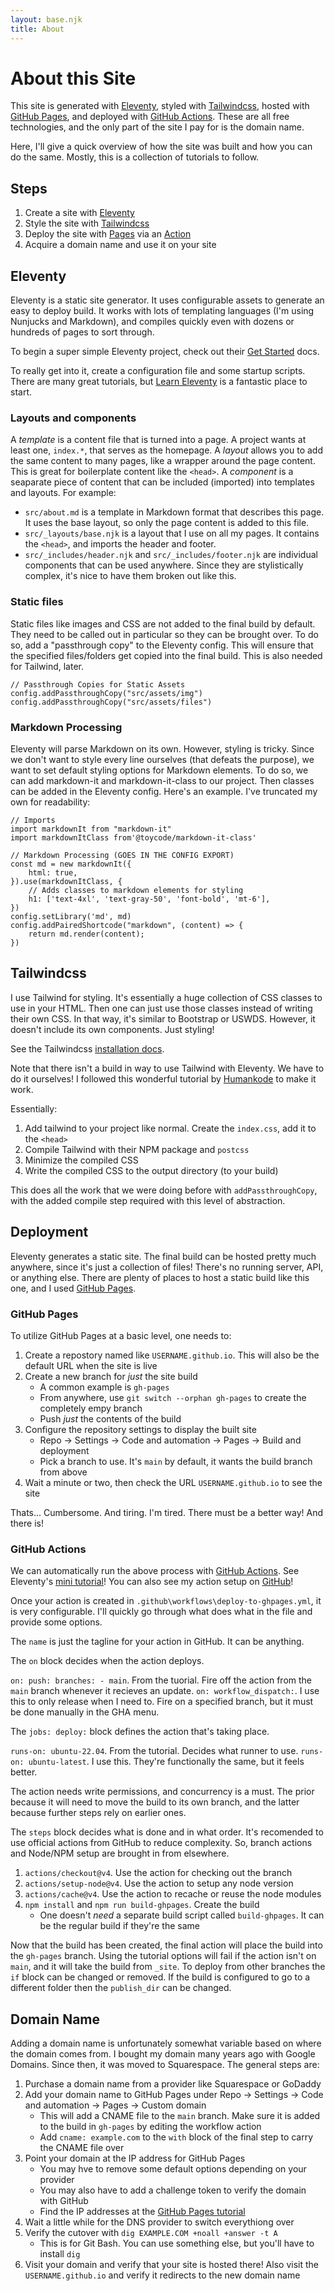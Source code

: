 ```yaml
---
layout: base.njk
title: About
---
```


# About this Site

This site is generated with [Eleventy](https://www.11ty.dev/), styled with [Tailwindcss](https://tailwindcss.com/), hosted with [GitHub Pages](https://pages.github.com/), and deployed with [GitHub Actions](https://github.com/features/actions). These are all free technologies, and the only part of the site I pay for is the domain name.

Here, I'll give a quick overview of how the site was built and how you can do the same. Mostly, this is a collection of tutorials to follow.

## Steps

1. Create a site with [Eleventy](https://www.11ty.dev/)
2. Style the site with [Tailwindcss](https://tailwindcss.com/)
3. Deploy the site with [Pages](https://pages.github.com/) via an [Action](https://github.com/features/actions)
4. Acquire a domain name and use it on your site


## Eleventy

Eleventy is a static site generator. It uses configurable assets to generate an easy to deploy build. It works with lots of templating languages (I'm using Nunjucks and Markdown), and compiles quickly even with dozens or hundreds of pages to sort through.

To begin a super simple Eleventy project, check out their [Get Started](https://www.11ty.dev/docs/) docs.

To really get into it, create a configuration file and some startup scripts. There are many great tutorials, but [Learn Eleventy](https://learn-eleventy.pages.dev/) is a fantastic place to start.

### Layouts and components

A _template_ is a content file that is turned into a page. A project wants at least one, `index.*`, that serves as the homepage. A _layout_ allows you to add the same content to many pages, like a wrapper around the page content. This is great for boilerplate content like the `<head>`. A _component_ is a seaparate piece of content that can be included (imported) into templates and layouts. For example:

* `src/about.md` is a template in Markdown format that describes this page. It uses the base layout, so only the page content is added to this file.
* `src/_layouts/base.njk` is a layout that I use on all my pages. It contains the `<head>`, and imports the header and footer.
* `src/_includes/header.njk` and `src/_includes/footer.njk` are individual components that can be used anywhere. Since they are stylistically complex, it's nice to have them broken out like this.

### Static files

Static files like images and CSS are not added to the final build by default. They need to be called out in particular so they can be brought over. To do so, add a "passthrough copy" to the Eleventy config. This will ensure that the specified files/folders get copied into the final build. This is also needed for Tailwind, later.

```
// Passthrough Copies for Static Assets
config.addPassthroughCopy("src/assets/img")
config.addPassthroughCopy("src/assets/files")
```

### Markdown Processing

Eleventy will parse Markdown on its own. However, styling is tricky. Since we don't want to style every line ourselves (that defeats the purpose), we want to set default styling options for Markdown elements. To do so, we can add markdown-it and markdown-it-class to our project. Then classes can be added in the Eleventy config. Here's an example. I've truncated my own for readability:

```
// Imports
import markdownIt from "markdown-it"
import markdownItClass from'@toycode/markdown-it-class'

// Markdown Processing (GOES IN THE CONFIG EXPORT)
const md = new markdownIt({
    html: true,
}).use(markdownItClass, {
    // Adds classes to markdown elements for styling
    h1: ['text-4xl', 'text-gray-50', 'font-bold', 'mt-6'],
})
config.setLibrary('md', md)
config.addPairedShortcode("markdown", (content) => {
    return md.render(content);
})
```

## Tailwindcss

I use Tailwind for styling. It's essentially a huge collection of CSS classes to use in your HTML. Then one can just use those classes instead of writing their own CSS. In that way, it's similar to Bootstrap or USWDS. However, it doesn't include its own components. Just styling!

See the Tailwindcss [installation docs](https://tailwindcss.com/docs/installation/using-vite).

Note that there isn't a build in way to use Tailwind with Eleventy. We have to do it ourselves! I followed this wonderful tutorial by [Humankode](https://www.humankode.com/eleventy/how-to-set-up-tailwind-4-with-eleventy-3/) to make it work.

Essentially:
1. Add tailwind to your project like normal. Create the `index.css`, add it to the `<head>`
2. Compile Tailwind with their NPM package and `postcss`
3. Minimize the compiled CSS
4. Write the compiled CSS to the output directory (to your build)

This does all the work that we were doing before with `addPassthroughCopy`, with the added compile step required with this level of abstraction. 

## Deployment

Eleventy generates a static site. The final build can be hosted pretty much anywhere, since it's just a collection of files! There's no running server, API, or anything else. There are plenty of places to host a static build like this one, and I used [GitHub Pages](https://pages.github.com/).

### GitHub Pages

To utilize GitHub Pages at a basic level, one needs to:

1. Create a repostory named like `USERNAME.github.io`. This will also be the default URL when the site is live
2. Create a new branch for _just_ the site build
    * A common example is `gh-pages`
    * From anywhere, use `git switch --orphan gh-pages` to create the completely empy branch
    * Push _just_ the contents of the build
3. Configure the repository settings to display the built site
    * Repo -> Settings -> Code and automation -> Pages -> Build and deployment
    * Pick a branch to use. It's `main` by default, it wants the build branch from above
4. Wait a minute or two, then check the URL `USERNAME.github.io` to see the site

Thats... Cumbersome. And tiring. I'm tired. There must be a better way! And there is!

### GitHub Actions

We can automatically run the above process with [GitHub Actions](https://github.com/features/actions). See Eleventy's [mini tutorial](https://www.11ty.dev/docs/deployment/#deploy-an-eleventy-project-to-git-hub-pages)! You can also see my action setup on [GitHub](https://github.com/jperson1/jperson1.github.io/blob/main/.github/workflows/deploy-to-ghpages.yml)!

Once your action is created in `.github\workflows\deploy-to-ghpages.yml`, it is very configurable. I'll quickly go through what does what in the file and provide some options.

The `name` is just the tagline for your action in GitHub. It can be anything.

The `on` block decides when the action deploys.

`on: push: branches: - main`. From the tuorial. Fire off the action from the `main` branch whenever it recieves an update.
`on: workflow_dispatch:`. I use this to only release when I need to. Fire on a specified branch, but it must be done manually in the GHA menu.

The `jobs: deploy:` block defines the action that's taking place.

`runs-on: ubuntu-22.04`. From the tutorial. Decides what runner to use.
`runs-on: ubuntu-latest`. I use this. They're functionally the same, but it feels better.

The action needs write permissions, and concurrency is a must. The prior because it will need to move the build to its own branch, and the latter because further steps rely on earlier ones. 

The `steps` block decides what is done and in what order. It's recomended to use official actions from GitHub to reduce complexity. So, branch actions and Node/NPM setup are brought in from elsewhere.
1. `actions/checkout@v4`. Use the action for checking out the branch
2. `actions/setup-node@v4`. Use the action to setup any node version
3. `actions/cache@v4`. Use the action to recache or reuse the node modules
4. `npm install` and `npm run build-ghpages`. Create the build
    * One doesn't _need_ a separate build script called `build-ghpages`. It can be the regular build if they're the same

Now that the build has been created, the final action will place the build into the `gh-pages` branch. Using the tutorial options will fail if the action isn't on `main`, and it will take the build from `_site`. To deploy from other branches the `if` block can be changed or removed. If the build is configured to go to a different folder then the `publish_dir` can be changed.

## Domain Name

Adding a domain name is unfortunately somewhat variable based on where the domain comes from. I bought my domain many years ago with Google Domains. Since then, it was moved to Squarespace. The general steps are:

1. Purchase a domain name from a provider like Squarespace or GoDaddy
2. Add your domain name to GitHub Pages under Repo -> Settings -> Code and automation -> Pages -> Custom domain
    * This will add a CNAME file to the `main` branch. Make sure it is added to the build in `gh-pages` by editing the workflow action
    * Add `cname: example.com` to the `with` block of the final step to carry the CNAME file over 
3. Point your domain at the IP address for GitHub Pages
    * You may hve to remove some default options depending on your provider
    * You may also have to add a challenge token to verify the domain with GitHub
    * Find the IP addresses at the [GitHub Pages tutorial](https://docs.github.com/en/pages/configuring-a-custom-domain-for-your-github-pages-site/managing-a-custom-domain-for-your-github-pages-site#configuring-an-apex-domain)
4. Wait a little while for the DNS provider to switch everythiong over
5. Verify the cutover with `dig EXAMPLE.COM +noall +answer -t A`
    * This is for Git Bash. You can use something else, but you'll have to install `dig`
6. Visit your domain and verify that your site is hosted there! Also visit the `USERNAME.github.io` and verify it redirects to the new domain name
